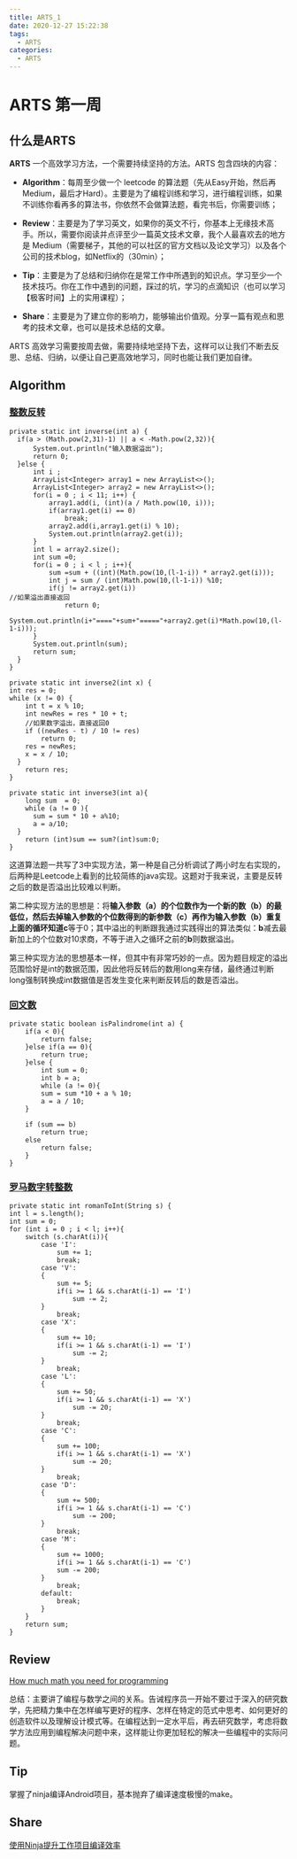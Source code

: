 ```yaml
---
title: ARTS_1
date: 2020-12-27 15:22:38
tags:
  - ARTS
categories:
  - ARTS
---
```


# ARTS 第一周
## 什么是ARTS
**ARTS** 一个高效学习方法，一个需要持续坚持的方法。ARTS 包含四块的内容：

- **Algorithm**：每周至少做一个 leetcode 的算法题（先从Easy开始，然后再Medium，最后才Hard）。主要是为了编程训练和学习，进行编程训练，如果不训练你看再多的算法书，你依然不会做算法题，看完书后，你需要训练；

- **Review**：主要是为了学习英文，如果你的英文不行，你基本上无缘技术高手。所以，需要你阅读并点评至少一篇英文技术文章，我个人最喜欢去的地方是 Medium（需要梯子，其他的可以社区的官方文档以及论文学习）以及各个公司的技术blog，如Netflix的（30min）；

- **Tip**：主要是为了总结和归纳你在是常工作中所遇到的知识点。学习至少一个技术技巧。你在工作中遇到的问题，踩过的坑，学习的点滴知识（也可以学习【极客时间】上的实用课程）；

- **Share**：主要是为了建立你的影响力，能够输出价值观。分享一篇有观点和思考的技术文章，也可以是技术总结的文章。

ARTS 高效学习需要按周去做，需要持续地坚持下去，这样可以让我们不断去反思、总结、归纳，以便让自己更高效地学习，同时也能让我们更加自律。

## Algorithm
### [整数反转](https://leetcode-cn.com/problems/reverse-integer/)


    private static int inverse(int a) {
      if(a > (Math.pow(2,31)-1) || a < -Math.pow(2,32)){
          System.out.println("输入数据溢出");
          return 0;
      }else {
          int i ;
          ArrayList<Integer> array1 = new ArrayList<>();
          ArrayList<Integer> array2 = new ArrayList<>();
          for(i = 0 ; i < 11; i++) {
              array1.add(i, (int)(a / Math.pow(10, i)));
              if(array1.get(i) == 0)
                  break;
              array2.add(i,array1.get(i) % 10);
              System.out.println(array2.get(i));
          }
          int l = array2.size();
          int sum =0;
          for(i = 0 ; i < l ; i++){
              sum =sum + ((int)(Math.pow(10,(l-1-i)) * array2.get(i)));
              int j = sum / (int)Math.pow(10,(l-1-i)) %10;
              if(j != array2.get(i))                                             //如果溢出直接返回
                  return 0;
              System.out.println(i+"===="+sum+"====="+array2.get(i)*Math.pow(10,(l-1-i)));
          }
          System.out.println(sum);
          return sum;
      }
    }

    private static int inverse2(int x) {
    int res = 0;
    while (x != 0) {
        int t = x % 10;
        int newRes = res * 10 + t;
        //如果数字溢出，直接返回0
        if ((newRes - t) / 10 != res)
            return 0;
        res = newRes;
        x = x / 10;
      }
        return res;
    }

    private static int inverse3(int a){
        long sum  = 0;
        while (a != 0 ){
          sum = sum * 10 + a%10;
          a = a/10;
      }
        return (int)sum == sum?(int)sum:0;
    }

这道算法题一共写了3中实现方法，第一种是自己分析调试了两小时左右实现的，后两种是Leetcode上看到的比较简练的java实现。这题对于我来说，主要是反转之后的数是否溢出比较难以判断。

第二种实现方法的思想是：将**输入参数（a）**的个位数作为一个**新的数（b）**的最低位，然后去掉输入参数的个位数得到的**新参数（c）**再作为**输入参数（b）**重复上面的循环知道**c**等于0；其中溢出的判断跟我通过实践得出的算法类似：**b**减去最新加上的个位数对10求商，不等于进入之循环之前的**b**则数据溢出。

第三种实现方法的思想基本一样，但其中有非常巧妙的一点。因为题目规定的溢出范围恰好是int的数据范围，因此他将反转后的数用long来存储，最终通过判断long强制转换成int数据值是否发生变化来判断反转后的数是否溢出。

### [回文数](https://leetcode-cn.com/problems/palindrome-number/)

    private static boolean isPalindrome(int a) {
        if(a < 0){
            return false;
        }else if(a == 0){
            return true;
        }else {
            int sum = 0;
            int b = a;
            while (a != 0){
            sum = sum *10 + a % 10;
            a = a / 10;
        }

        if (sum == b)
            return true;
        else
            return false;
        }
    }

### [罗马数字转整数](https://leetcode-cn.com/problems/roman-to-integer/)

    private static int romanToInt(String s) {
    int l = s.length();
    int sum = 0;
    for (int i = 0 ; i < l; i++){
        switch (s.charAt(i)){
            case 'I':
                sum += 1;
                break;
            case 'V':
            {
                sum += 5;
                if(i >= 1 && s.charAt(i-1) == 'I')
                    sum -= 2;
            }
                break;
            case 'X':
            {
                sum += 10;
                if(i >= 1 && s.charAt(i-1) == 'I')
                    sum -= 2;
            }
                break;
            case 'L':
            {
                sum += 50;
                if(i >= 1 && s.charAt(i-1) == 'X')
                    sum -= 20;
            }
                break;
            case 'C':
            {
                sum += 100;
                if(i >= 1 && s.charAt(i-1) == 'X')
                    sum -= 20;
            }
                break;
            case 'D':
            {
                sum += 500;
                if(i >= 1 && s.charAt(i-1) == 'C')
                    sum -= 200;
            }
                break;
            case 'M':
            {
                sum += 1000;
                if(i >= 1 && s.charAt(i-1) == 'C')
                sum -= 200;
            }
                break;
            default:
                break;
            }
        }
        return sum;
    }

## Review
[How much math you need for programming](https://lispmachine.wordpress.com/2014/12/05/how-much-math-you-need-for-programming/?utm_source=wanqu.co&utm_campaign=Wanqu+Daily&utm_medium=website)

总结：主要讲了编程与数学之间的关系。告诫程序员一开始不要过于深入的研究数学，先把精力集中在怎样编写更好的程序、怎样在特定的范式中思考、如何更好的创造软件以及理解设计模式等。在编程达到一定水平后，再去研究数学，考虑将数学方法应用到编程解决问题中来，这样能让你更加轻松的解决一些编程中的实际问题。

## Tip

掌握了ninja编译Android项目，基本抛弃了编译速度极慢的make。

## Share
[使用Ninja提升工作项目编译效率](https://www.mocuishle.top/2020/12/26/improve-the-complication-efficiency-of-work-items/)
